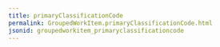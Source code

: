 ```yaml
---
title: primaryClassificationCode
permalink: GroupedWorkItem.primaryClassificationCode.html
jsonid: groupedworkitem_primaryclassificationcode
---
```

